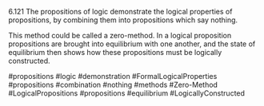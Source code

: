 6.121 The propositions of logic demonstrate the logical properties of propositions, by combining them into propositions which say nothing.

This method could be called a zero-method. In a logical proposition propositions are brought into equilibrium with one another, and the state of equilibrium then shows how these propositions must be logically constructed.

#propositions #logic #demonstration #FormalLogicalProperties #propositions #combination #nothing #methods #Zero-Method #LogicalPropositions #propositions #equilibrium #LogicallyConstructed